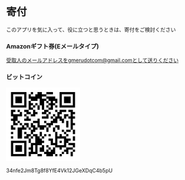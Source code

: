 # 寄付

このアプリを気に入って、役に立つと思うときは、寄付をご検討ください

### Amazonギフト券(Eメールタイプ)
受取人のメールアドレスをgmerudotcom@gmail.comとして送りください

### ビットコイン
![btc](./btc.png)

34nfe2Jm8Tg8f8YfE4Vk12JGeXDqC4b5pU